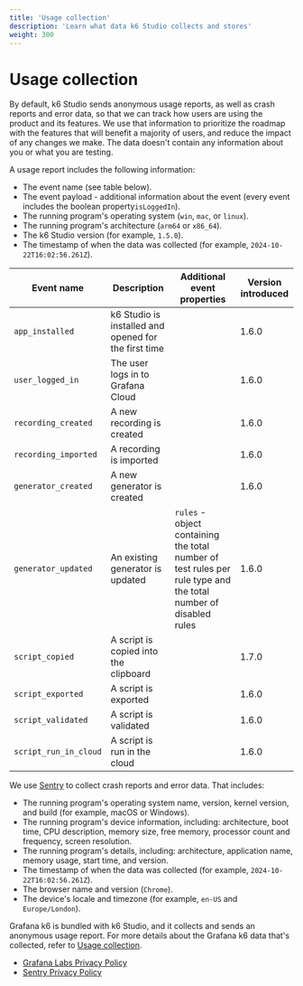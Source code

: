 ```yaml
---
title: 'Usage collection'
description: 'Learn what data k6 Studio collects and stores'
weight: 300
---
```


# Usage collection

By default, k6 Studio sends anonymous usage reports, as well as crash reports and error data, so that we can track how users are using the product and its features. We use that information to prioritize the roadmap with the features that will benefit a majority of users, and reduce the impact of any changes we make. The data doesn't contain any information about you or what you are testing.

A usage report includes the following information:

- The event name (see table below).
- The event payload - additional information about the event (every event includes the boolean property`isLoggedIn`).
- The running program's operating system (`win`, `mac`, or `linux`).
- The running program's architecture (`arm64` or `x86_64`).
- The k6 Studio version (for example, `1.5.0`).
- The timestamp of when the data was collected (for example, `2024-10-22T16:02:56.261Z`).

| Event name           | Description                                           | Additional event properties       | Version introduced |
| -------------------- | ----------------------------------------------------- |---------------------------------- | ------------------ |
| `app_installed`      | k6 Studio is installed and opened for the first time  |                                   | 1.6.0              |
| `user_logged_in`     | The user logs in to Grafana Cloud                     |                                   | 1.6.0              |
| `recording_created`  | A new recording is created                            |                                   | 1.6.0              |
| `recording_imported` | A recording is imported                               |                                   | 1.6.0              |
| `generator_created`  | A new generator is created                            |                                   | 1.6.0              |
| `generator_updated`  | An existing generator is updated                      | `rules` - object containing the total number of test rules per rule type and the total number of disabled rules                     | 1.6.0              |
| `script_copied`      | A script is copied into the clipboard                 |                                   | 1.7.0              |
| `script_exported`    | A script is exported                                  |                                   | 1.6.0              |
| `script_validated`   |  A script is validated                                |                                   | 1.6.0              |
| `script_run_in_cloud`|  A script is run in the cloud                         |                                   | 1.6.0              |

We use [Sentry](https://sentry.io/) to collect crash reports and error data. That includes:

- The running program's operating system name, version, kernel version, and build (for example, macOS or Windows).
- The running program's device information, including: architecture, boot time, CPU description, memory size, free memory, processor count and frequency, screen resolution.
- The running program's details, including: architecture, application name, memory usage, start time, and version.
- The timestamp of when the data was collected (for example, `2024-10-22T16:02:56.261Z`).
- The browser name and version (`Chrome`).
- The device's locale and timezone (for example, `en-US` and `Europe/London`).

Grafana k6 is bundled with k6 Studio, and it collects and sends an anonymous usage report. For more details about the Grafana k6 data that's collected, refer to [Usage collection](https://grafana.com/docs/k6/latest/set-up/usage-collection/).

- [Grafana Labs Privacy Policy](https://grafana.com/legal/privacy-policy/)
- [Sentry Privacy Policy](https://sentry.io/privacy/)
